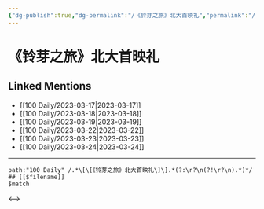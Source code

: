 ```yaml
---
{"dg-publish":true,"dg-permalink":"/《铃芽之旅》北大首映礼","permalink":"/《铃芽之旅》北大首映礼/"}
---
```


# 《铃芽之旅》北大首映礼

## Linked Mentions
- [[100 Daily/2023-03-17\|2023-03-17]]
- [[100 Daily/2023-03-18\|2023-03-18]]
- [[100 Daily/2023-03-19\|2023-03-19]]
- [[100 Daily/2023-03-22\|2023-03-22]]
- [[100 Daily/2023-03-23\|2023-03-23]]
- [[100 Daily/2023-03-24\|2023-03-24]]


---

```expander
path:"100 Daily" /.*\[\[《铃芽之旅》北大首映礼\]\].*(?:\r?\n(?!\r?\n).*)*/
## [[$filename]]
$match
```

<-->